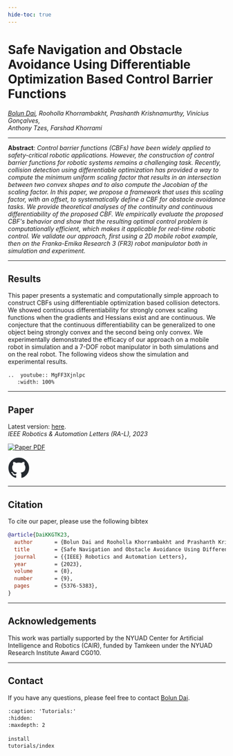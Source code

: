 ```yaml
---
hide-toc: true
---
```


# Safe Navigation and Obstacle Avoidance Using Differentiable Optimization Based Control Barrier Functions

*[Bolun Dai](https://bolundai0216.github.io), Rooholla Khorrambakht, Prashanth Krishnamurthy, Vinícius Gonçalves,  
Anthony Tzes, Farshad Khorrami*  

---

**Abstract**: *Control barrier functions (CBFs) have been widely applied to safety-critical robotic applications. However, the construction of control barrier functions for robotic systems remains a challenging task. Recently, collision detection using differentiable optimization has provided a way to compute the minimum uniform scaling factor that results in an intersection between two convex shapes and to also compute the Jacobian of the scaling factor. In this paper, we propose a framework that uses this scaling factor, with an offset, to systematically define a CBF for obstacle avoidance tasks. We provide theoretical analyses of the continuity and continuous differentiability of the proposed CBF. We empirically evaluate the proposed CBF's behavior and show that the resulting optimal control problem is computationally efficient, which makes it applicable for real-time robotic control. We validate our approach, first using a 2D mobile robot example, then on the Franka-Emika Research 3 (FR3) robot manipulator both in simulation and experiment.*

---

## Results

This paper presents a systematic and computationally simple approach to construct CBFs using differentiable optimization based collision detectors. We showed continuous differentiability for strongly convex scaling functions when the gradients and Hessians exist and are continuous. We conjecture that the continuous differentiability can be generalized to one object being strongly convex and the second being only convex. We experimentally demonstrated the efficacy of our approach on a mobile robot in simulation and a 7-DOF robot manipulator in both simulations and on the real robot. The following videos show the simulation and experimental results.

```{eval-rst}
..  youtube:: MgFF3Xjnlpc
   :width: 100%
```

---

## Paper

Latest version: [here](https://arxiv.org/abs/2304.08586).  
*IEEE Robotics & Automation Letters (RA-L), 2023*

[![Paper PDF](_static/ra-l_paper.png)](https://arxiv.org/abs/2304.08586)

<a href="https://github.com/BolunDai0216/DifferentiableOptimizationCBF">
  <img src="_static/github-mark.png" alt="Link to GitHub Repo" width="50"/>
</a>

---

## Citation

To cite our paper, please use the following bibtex

```bibtex
@article{DaiKKGTK23,
  author       = {Bolun Dai and Rooholla Khorrambakht and Prashanth Krishnamurthy and Vin{\'{\i}}cius Gon{\c{c}}alves and Anthony Tzes and Farshad Khorrami},
  title        = {Safe Navigation and Obstacle Avoidance Using Differentiable Optimization Based Control Barrier Functions},
  journal      = {{IEEE} Robotics and Automation Letters},
  year         = {2023},
  volume       = {8},
  number       = {9},
  pages        = {5376-5383},
}
```

---

## Acknowledgements

This work was partially supported by the NYUAD Center for Artificial Intelligence and Robotics (CAIR), funded by Tamkeen under the NYUAD Research Institute Award CG010.

---

## Contact

If you have any questions, please feel free to contact [Bolun Dai](mailto:bd1555@nyu.edu).

```{toctree}
:caption: 'Tutorials:'
:hidden:
:maxdepth: 2

install
tutorials/index
```
